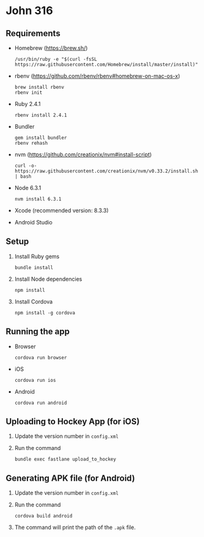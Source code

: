 # John 316

## Requirements

- Homebrew (https://brew.sh/)
  ```
  /usr/bin/ruby -e "$(curl -fsSL https://raw.githubusercontent.com/Homebrew/install/master/install)"
  ```

- rbenv (https://github.com/rbenv/rbenv#homebrew-on-mac-os-x)
  ```
  brew install rbenv
  rbenv init
  ```

- Ruby 2.4.1
  ```
  rbenv install 2.4.1
  ```

- Bundler
  ```
  gem install bundler
  rbenv rehash
  ```

- nvm (https://github.com/creationix/nvm#install-script)
  ```
  curl -o- https://raw.githubusercontent.com/creationix/nvm/v0.33.2/install.sh | bash
  ```

- Node 6.3.1
  ```
  nvm install 6.3.1
  ```
- Xcode (recommended version: 8.3.3)
- Android Studio

## Setup

1. Install Ruby gems

    ```
    bundle install
    ```

1. Install Node dependencies

    ```
    npm install
    ```

1. Install Cordova

    ```
    npm install -g cordova
    ```

## Running the app

- Browser

    ```
    cordova run browser
    ```

- iOS

    ```
    cordova run ios
    ```

- Android

    ```
    cordova run android
    ```

## Uploading to Hockey App (for iOS)

1. Update the version number in `config.xml`

1. Run the command

    ```
    bundle exec fastlane upload_to_hockey
    ```

## Generating APK file (for Android)

1. Update the version number in `config.xml`

1. Run the command

    ```
    cordova build android
    ```

1. The command will print the path of the `.apk` file.

